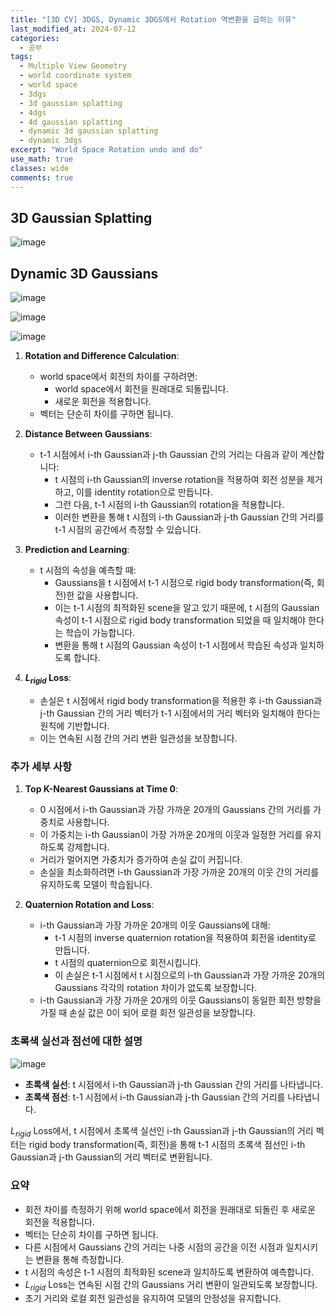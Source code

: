 ```yaml
---
title: "[3D CV] 3DGS, Dynamic 3DGS에서 Rotation 역변환을 곱하는 이유"
last_modified_at: 2024-07-12
categories:
  - 공부
tags:
  - Multiple View Geometry
  - world coordinate system
  - world space
  - 3dgs
  - 3d gaussian splatting
  - 4dgs
  - 4d gaussian splatting
  - dynamic 3d gaussian splatting
  - dynamic 3dgs
excerpt: "World Space Rotation undo and do"
use_math: true
classes: wide
comments: true
---
```


## 3D Gaussian Splatting

![image](https://github.com/user-attachments/assets/c5e7e21a-0961-4761-9342-f32b9b4f73da)

## Dynamic 3D Gaussians

![image](https://github.com/user-attachments/assets/803557f0-8e88-41ad-938c-69e0f1db07bb)

![image](https://github.com/user-attachments/assets/473dafb1-b678-45e5-8288-7285b504c5a3)

![image](https://github.com/user-attachments/assets/48479f55-acff-46f8-ba4f-d2413184a95e)

1. **Rotation and Difference Calculation**:
   - world space에서 회전의 차이를 구하려면:
     - world space에서 회전을 원래대로 되돌립니다.
     - 새로운 회전을 적용합니다.
   - 벡터는 단순히 차이를 구하면 됩니다.

2. **Distance Between Gaussians**:
   - t-1 시점에서 i-th Gaussian과 j-th Gaussian 간의 거리는 다음과 같이 계산합니다:
     - t 시점의 i-th Gaussian의 inverse rotation을 적용하여 회전 성분을 제거하고, 이를 identity rotation으로 만듭니다.
     - 그런 다음, t-1 시점의 i-th Gaussian의 rotation을 적용합니다.
     - 이러한 변환을 통해 t 시점의 i-th Gaussian과 j-th Gaussian 간의 거리를 t-1 시점의 공간에서 측정할 수 있습니다.

3. **Prediction and Learning**:
   - t 시점의 속성을 예측할 때:
     - Gaussians을 t 시점에서 t-1 시점으로 rigid body transformation(즉, 회전)한 값을 사용합니다.
     - 이는 t-1 시점의 최적화된 scene을 알고 있기 때문에, t 시점의 Gaussian 속성이 t-1 시점으로 rigid body transformation 되었을 때 일치해야 한다는 학습이 가능합니다.
     - 변환을 통해 t 시점의 Gaussian 속성이 t-1 시점에서 학습된 속성과 일치하도록 합니다.

4. **$L_{rigid}$ Loss**:
   - 손실은 t 시점에서 rigid body transformation을 적용한 후 i-th Gaussian과 j-th Gaussian 간의 거리 벡터가 t-1 시점에서의 거리 벡터와 일치해야 한다는 원칙에 기반합니다.
   - 이는 연속된 시점 간의 거리 변환 일관성을 보장합니다.

### 추가 세부 사항

1. **Top K-Nearest Gaussians at Time 0**:
   - 0 시점에서 i-th Gaussian과 가장 가까운 20개의 Gaussians 간의 거리를 가중치로 사용합니다.
   - 이 가중치는 i-th Gaussian이 가장 가까운 20개의 이웃과 일정한 거리를 유지하도록 강제합니다.
   - 거리가 멀어지면 가중치가 증가하여 손실 값이 커집니다.
   - 손실을 최소화하려면 i-th Gaussian과 가장 가까운 20개의 이웃 간의 거리를 유지하도록 모델이 학습됩니다.

2. **Quaternion Rotation and Loss**:
   - i-th Gaussian과 가장 가까운 20개의 이웃 Gaussians에 대해:
     - t-1 시점의 inverse quaternion rotation을 적용하여 회전을 identity로 만듭니다.
     - t 시점의 quaternion으로 회전시킵니다.
     - 이 손실은 t-1 시점에서 t 시점으로의 i-th Gaussian과 가장 가까운 20개의 Gaussians 각각의 rotation 차이가 없도록 보장합니다.
   - i-th Gaussian과 가장 가까운 20개의 이웃 Gaussians이 동일한 회전 방향을 가질 때 손실 값은 0이 되어 로컬 회전 일관성을 보장합니다.

### 초록색 실선과 점선에 대한 설명

![image](https://github.com/user-attachments/assets/688babb6-d762-4150-bce9-454385df2fe6)

- **초록색 실선**: t 시점에서 i-th Gaussian과 j-th Gaussian 간의 거리를 나타냅니다.
- **초록색 점선**: t-1 시점에서 i-th Gaussian과 j-th Gaussian 간의 거리를 나타냅니다.

$L_{rigid}$ Loss에서, t 시점에서 초록색 실선인 i-th Gaussian과 j-th Gaussian의 거리 벡터는 rigid body transformation(즉, 회전)을 통해 t-1 시점의 초록색 점선인 i-th Gaussian과 j-th Gaussian의 거리 벡터로 변환됩니다.

### 요약

- 회전 차이를 측정하기 위해 world space에서 회전을 원래대로 되돌린 후 새로운 회전을 적용합니다.
- 벡터는 단순히 차이를 구하면 됩니다.
- 다른 시점에서 Gaussians 간의 거리는 나중 시점의 공간을 이전 시점과 일치시키는 변환을 통해 측정합니다.
- t 시점의 속성은 t-1 시점의 최적화된 scene과 일치하도록 변환하여 예측합니다.
- $L_{rigid}$ Loss는 연속된 시점 간의 Gaussians 거리 변환이 일관되도록 보장합니다.
- 초기 거리와 로컬 회전 일관성을 유지하여 모델의 안정성을 유지합니다.








